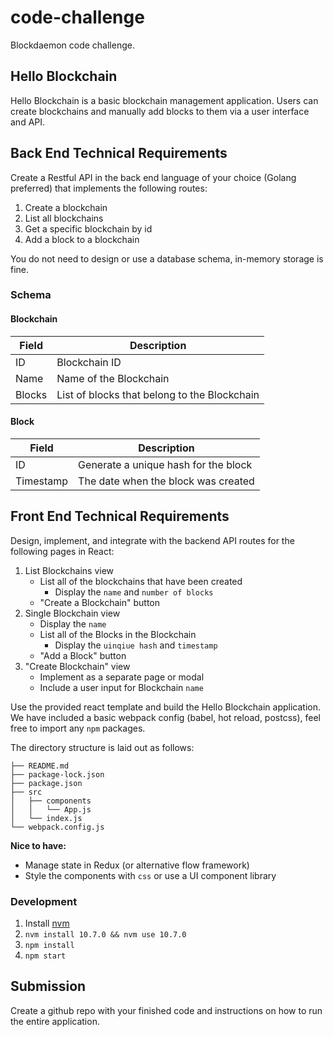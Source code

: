 # code-challenge

Blockdaemon code challenge.

## Hello Blockchain

Hello Blockchain is a basic blockchain management application. Users can create blockchains and manually add blocks to them via a user interface and API.

## Back End Technical Requirements

Create a Restful API in the back end language of your choice (Golang preferred) that implements the following routes:

1. Create a blockchain
2. List all blockchains
3. Get a specific blockchain by id
3. Add a block to a blockchain

You do not need to design or use a database schema, in-memory storage is fine.

### Schema

#### Blockchain

| Field      | Description                                  |
| ---------- | -------------------------------------------- |
| ID         | Blockchain ID                                |
| Name       | Name of the Blockchain                       |
| Blocks     | List of blocks that belong to the Blockchain |

#### Block

| Field      | Description                          |
| ---------- | ------------------------------------ |
| ID         | Generate a unique hash for the block |
| Timestamp  | The date when the block was created  |

## Front End Technical Requirements

Design, implement, and integrate with the backend API routes for the following pages in React:

1. List Blockchains view
    - List all of the blockchains that have been created
      - Display the `name` and `number of blocks`
    - "Create a Blockchain" button
2. Single Blockchain view
    - Display the `name`
    - List all of the Blocks in the Blockchain
      - Display the `uinqiue hash` and `timestamp`
    - "Add a Block" button
3. "Create Blockchain" view
    - Implement as a separate page or modal
    - Include a user input for Blockchain `name`

Use the provided react template and build the Hello Blockchain application. We have included a basic webpack config (babel, hot reload, postcss), feel free to import any `npm` packages.

The directory structure is laid out as follows:

```
├── README.md
├── package-lock.json
├── package.json
├── src
│   ├── components
│   │   └── App.js
│   └── index.js
└── webpack.config.js
```

**Nice to have:**
  - Manage state in Redux (or alternative flow framework)
  - Style the components with `css` or use a UI component library

### Development

1. Install [nvm](https://github.com/creationix/nvm)
2. `nvm install 10.7.0 && nvm use 10.7.0`
3. `npm install`
4. `npm start`

## Submission

Create a github repo with your finished code and instructions on how to run the entire application. 
